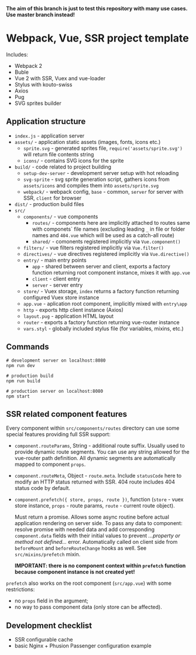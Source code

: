 **The aim of this branch is just to test this repository with many use cases.
Use master branch instead!**

# Webpack, Vue, SSR project template

Includes:

* Webpack 2
* Buble
* Vue 2 with SSR, Vuex and vue-loader
* Stylus with kouto-swiss
* Axios
* Pug
* SVG sprites builder

## Application structure

* `index.js` - application server
* `assets/` - application static assets (images, fonts, icons etc.)
	* `sprite.svg` - generated sprites file, `require('assets/sprite.svg')` will return file contents string
	* `icons/` - contains SVG icons for the sprite
* `build/` - code related to project building
	* `setup-dev-server` - development server setup with hot reloading
	* `svg-sprite` - svg sprite generation script, gathers icons from `assets/icons` and compiles them into `assets/sprite.svg`
	* `webpack/` - webpack config, `base` - common, `server` for server with SSR, `client` for browser
* `dist/` - production build files
* `src/`
	* `components/` - vue components
		* `routes/` - components here are implicitly attached to routes same with componets\` file names (excluding leading `_` in file or folder names and `404.vue` which will be used as a catch-all route)
		* `shared/` - comonents registered implicitly via `Vue.component()`
	* `filters/` - vue filters registered implicitly via `Vue.filter()`
	* `directives/` - vue directives registered implicitly via `Vue.directive()`
	* `entry/` - main entry points
		* `app` - shared between server and client, exports a factory function returning root component instance, mixes it with `app.vue`
		* `client` - client entry
		* `server` - server entry
	* `store/` - Vuex storage, `index` returns a factory function returning configured Vuex store instance
	* `app.vue` - aplication root component, implicitly mixed with `entry\app`
	* `http` - exports http client instance (Axios)
	* `layout.pug` - application HTML layout
	* `router` - exports a factory function returning vue-router instance
	* `vars.styl` - globally included stylus file (for variables, mixins, etc.)

## Commands

```
# development server on localhost:8080
npm run dev

# production build
npm run build

# production server on localhost:8080
npm start
```

## SSR related component features

Every component within `src/components/routes` directory can use some special features providing full SSR support:

* `component.routeParams`, String - additional route suffix. Usually used to provide dynamic route segments.
	You can use any string allowed for the vue-router path definition. All dynamic segments are automatically mapped
	to component `props`.
* `component.routeMeta`, Object - `route.meta`. Include `statusCode` here to modify an HTTP status returned with SSR.
	404 route includes 404 status code by default.
* `component.prefetch({ store, props, route })`, function
	(`store` - vuex store instance, `props` - route params, `route` - current route object).
	
	Must return a promise. Allows some async routine before actual application rendering on server side.
	To pass any data to component: resolve promise with needed data and add corresponding `component.data` fields with
	their initial values to prevent *...property or method not defined...* error.
	Automatically called on client side from `beforeMount` and `beforeRouteChange` hooks as well.
	See `src/mixins/prefetch` mixin.

	**IMPORTANT: there is no component context within `prefetch` function because component instance is not created yet!**

`prefetch` also works on the root component (`src/app.vue`) with some restrictions:

* no `props` field in the argument;
* no way to pass component data (only store can be affected).

## Development checklist

* SSR configurable cache
* basic Nginx + Phusion Passenger configuration example
